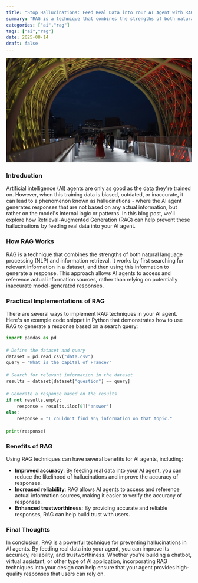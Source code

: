```yaml
---
title: "Stop Hallucinations: Feed Real Data into Your AI Agent with RAG"
summary: "RAG is a technique that combines the strengths of both natural language processing (NLP) and information retrieval."
categories: ["ai","rag"]
tags: ["ai","rag"]
date: 2025-08-14
draft: false
---
```

![landscape](cover.jpg "Photos by nenjo")

### Introduction

Artificial intelligence (AI) agents are only as good as the data they're trained on. However, when this training data is biased, outdated, or inaccurate, it can lead to a phenomenon known as hallucinations - where the AI agent generates responses that are not based on any actual information, but rather on the model's internal logic or patterns. In this blog post, we'll explore how Retrieval-Augmented Generation (RAG) can help prevent these hallucinations by feeding real data into your AI agent.

### How RAG Works

RAG is a technique that combines the strengths of both natural language processing (NLP) and information retrieval. It works by first searching for relevant information in a dataset, and then using this information to generate a response. This approach allows AI agents to access and reference actual information sources, rather than relying on potentially inaccurate model-generated responses.

### Practical Implementations of RAG

There are several ways to implement RAG techniques in your AI agent. Here's an example code snippet in Python that demonstrates how to use RAG to generate a response based on a search query:
```python
import pandas as pd

# Define the dataset and query
dataset = pd.read_csv("data.csv")
query = "What is the capital of France?"

# Search for relevant information in the dataset
results = dataset[dataset["question"] == query]

# Generate a response based on the results
if not results.empty:
    response = results.iloc[0]["answer"]
else:
    response = "I couldn't find any information on that topic."

print(response)
```
### Benefits of RAG

Using RAG techniques can have several benefits for AI agents, including:

*   **Improved accuracy**: By feeding real data into your AI agent, you can reduce the likelihood of hallucinations and improve the accuracy of responses.
*   **Increased reliability**: RAG allows AI agents to access and reference actual information sources, making it easier to verify the accuracy of responses.
*   **Enhanced trustworthiness**: By providing accurate and reliable responses, RAG can help build trust with users.

### Final Thoughts

In conclusion, RAG is a powerful technique for preventing hallucinations in AI agents. By feeding real data into your agent, you can improve its accuracy, reliability, and trustworthiness. Whether you're building a chatbot, virtual assistant, or other type of AI application, incorporating RAG techniques into your design can help ensure that your agent provides high-quality responses that users can rely on.
    